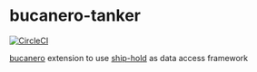 # bucanero-tanker

[![CircleCI](https://circleci.com/gh/zorro-del-caribe/bucanero-tanker.svg?style=svg)](https://circleci.com/gh/zorro-del-caribe/bucanero-tanker)

[bucanero](https://github.com/zorro-del-caribe/bucanero) extension to use [ship-hold](https://github.com/zorro-del-caribe/ship-hold) as data access framework
